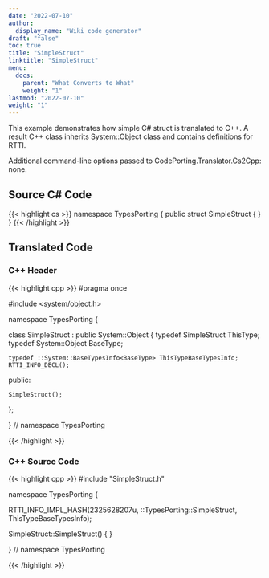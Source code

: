 ```yaml
---
date: "2022-07-10"
author:
  display_name: "Wiki code generator"
draft: "false"
toc: true
title: "SimpleStruct"
linktitle: "SimpleStruct"
menu:
  docs:
    parent: "What Converts to What"
    weight: "1"
lastmod: "2022-07-10"
weight: "1"
---
```


This example demonstrates how simple C# struct is translated to C++. A result C++ class inherits System::Object class and contains definitions for RTTI. 

Additional command-line options passed to CodePorting.Translator.Cs2Cpp: none.

## Source C# Code ##

{{< highlight cs >}}
namespace TypesPorting
{
    public struct SimpleStruct
    {
    }
}
{{< /highlight >}}

## Translated Code ##

### C++ Header ###

{{< highlight cpp >}}
#pragma once

#include <system/object.h>

namespace TypesPorting {

class SimpleStruct : public System::Object
{
    typedef SimpleStruct ThisType;
    typedef System::Object BaseType;
    
    typedef ::System::BaseTypesInfo<BaseType> ThisTypeBaseTypesInfo;
    RTTI_INFO_DECL();
    
public:

    SimpleStruct();
    
};

} // namespace TypesPorting



{{< /highlight >}}

### C++ Source Code ###

{{< highlight cpp >}}
#include "SimpleStruct.h"

namespace TypesPorting {

RTTI_INFO_IMPL_HASH(2325628207u, ::TypesPorting::SimpleStruct, ThisTypeBaseTypesInfo);

SimpleStruct::SimpleStruct()
{
}

} // namespace TypesPorting

{{< /highlight >}}
